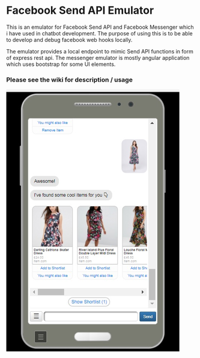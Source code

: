 # Facebook Send API Emulator
This is an emulator for Facebook Send API and Facebook Messenger which i have used in chatbot development.
The purpose of using this is to be able to develop and debug facebook web hooks locally.

The emulator provides a local endpoint to mimic Send API functions in form of express rest api.
The messenger emulator is mostly angular application which uses bootstrap for some UI elements.

### Please see the wiki for description / usage

![drawing](screenshot.jpg)
